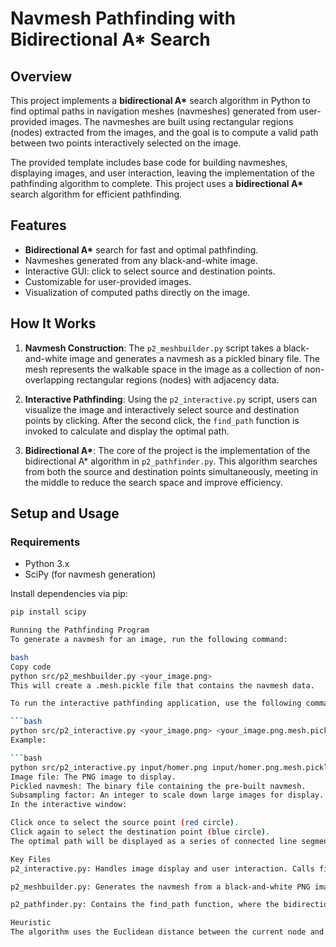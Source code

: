 # Navmesh Pathfinding with Bidirectional A* Search

## Overview

This project implements a **bidirectional A\*** search algorithm in Python to find optimal paths in navigation meshes (navmeshes) generated from user-provided images. The navmeshes are built using rectangular regions (nodes) extracted from the images, and the goal is to compute a valid path between two points interactively selected on the image.

The provided template includes base code for building navmeshes, displaying images, and user interaction, leaving the implementation of the pathfinding algorithm to complete. This project uses a **bidirectional A\*** search algorithm for efficient pathfinding.

## Features

- **Bidirectional A\*** search for fast and optimal pathfinding.
- Navmeshes generated from any black-and-white image.
- Interactive GUI: click to select source and destination points.
- Customizable for user-provided images.
- Visualization of computed paths directly on the image.

## How It Works

1. **Navmesh Construction**: 
   The `p2_meshbuilder.py` script takes a black-and-white image and generates a navmesh as a pickled binary file. The mesh represents the walkable space in the image as a collection of non-overlapping rectangular regions (nodes) with adjacency data.

2. **Interactive Pathfinding**: 
   Using the `p2_interactive.py` script, users can visualize the image and interactively select source and destination points by clicking. After the second click, the `find_path` function is invoked to calculate and display the optimal path.

3. **Bidirectional A\***: 
   The core of the project is the implementation of the bidirectional A\* algorithm in `p2_pathfinder.py`. This algorithm searches from both the source and destination points simultaneously, meeting in the middle to reduce the search space and improve efficiency.

## Setup and Usage

### Requirements

- Python 3.x
- SciPy (for navmesh generation)

Install dependencies via pip:

```bash
pip install scipy

Running the Pathfinding Program
To generate a navmesh for an image, run the following command:

bash
Copy code
python src/p2_meshbuilder.py <your_image.png>
This will create a .mesh.pickle file that contains the navmesh data.

To run the interactive pathfinding application, use the following command:

```bash
python src/p2_interactive.py <your_image.png> <your_image.png.mesh.pickle> <subsampling_factor>
Example:

```bash
python src/p2_interactive.py input/homer.png input/homer.png.mesh.pickle 2
Image file: The PNG image to display.
Pickled navmesh: The binary file containing the pre-built navmesh.
Subsampling factor: An integer to scale down large images for display.
In the interactive window:

Click once to select the source point (red circle).
Click again to select the destination point (blue circle).
The optimal path will be displayed as a series of connected line segments.

Key Files
p2_interactive.py: Handles image display and user interaction. Calls find_path to compute the path between selected points.

p2_meshbuilder.py: Generates the navmesh from a black-and-white PNG image. The navmesh is saved as a .mesh.pickle file.

p2_pathfinder.py: Contains the find_path function, where the bidirectional A* algorithm is implemented.

Heuristic
The algorithm uses the Euclidean distance between the current node and the destination as a heuristic to prioritize search directions.

